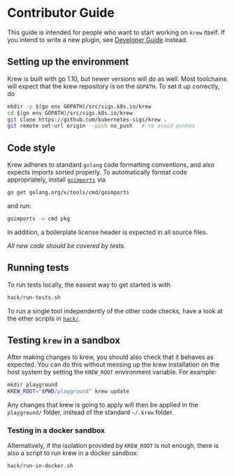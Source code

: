 # Contributor Guide

This guide is intended for people who want to start working on `krew` itself.
If you intend to write a new plugin, see [Developer Guide](./DEVELOPER_GUIDE.md)
instead.

## Setting up the environment

Krew is built with go 1.10, but newer versions will do as well.
Most toolchains will expect that the krew repository is on the `GOPATH`.
To set it up correctly, do

```bash
mkdir -p $(go env GOPATH)/src/sigs.k8s.io/krew
cd $(go env GOPATH)/src/sigs.k8s.io/krew
git clone https://github.com/kubernetes-sigs/krew .
git remote set-url origin --push no_push   # to avoid pushes
```

## Code style

Krew adheres to standard `golang` code formatting conventions, and also expects
imports sorted properly.
To automatically format code appropriately, install
[`goimports`](https://godoc.org/golang.org/x/tools/cmd/goimports) via 

```bash
go get golang.org/x/tools/cmd/goimports
```

and run:

```bash
goimports -w cmd pkg
```

In addition, a boilerplate license header is expected in all source files.

_All new code should be covered by tests._


## Running tests

To run tests locally, the easiest way to get started is with

```bash
hack/run-tests.sh
```

To run a single tool independently of the other code checks, have a look at the
other scripts in [`hack/`](../hack).

## Testing `krew` in a sandbox

After making changes to krew, you should also check that it behaves as expected.
You can do this without messing up the krew installation on the host system by
setting the `KREW_ROOT` environment variable.
For example:

```bash
mkdir playground
KREW_ROOT="$PWD/playground" krew update
```

Any changes that krew is going to apply will then be applied in the
`playground/` folder, instead of the standard `~/.krew` folder.

### Testing in a docker sandbox

Alternatively, if the isolation provided by `KREW_ROOT` is not enough, there is
also a script to run krew in a docker sandbox:

```bash
hack/run-in-docker.sh
```
